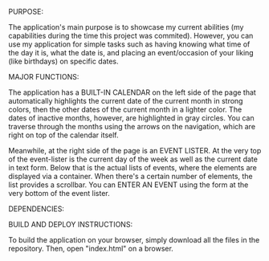 PURPOSE:

The application's main purpose is to showcase my current abilities (my capabilities during the time this project was commited). 
However, you can use my application for simple tasks such as having knowing what time of the day it is, what the date is, and placing an event/occasion of your liking (like birthdays) on specific dates.

MAJOR FUNCTIONS:

The application has a BUILT-IN CALENDAR on the left side of the page that automatically highlights the current date of the current month in strong colors, then the other dates of the current month in a lighter color.
The dates of inactive months, however, are highlighted in gray circles. You can traverse through the months using the arrows on the navigation, which are right on top of the calendar itself.

Meanwhile, at the right side of the page is an EVENT LISTER. At the very top of the event-lister is the current day of the week as well as the current date in text form.
Below that is the actual lists of events, where the elements are displayed via a container. When there's a certain number of elements, the list provides a scrollbar.
You can ENTER AN EVENT using the form at the very bottom of the event lister.

DEPENDENCIES:



BUILD AND DEPLOY INSTRUCTIONS:

To build the application on your browser, simply download all the files in the repository. Then, open "index.html" on a browser.
